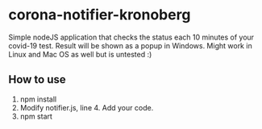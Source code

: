 # corona-notifier-kronoberg

Simple nodeJS application that checks the status each 10 minutes of your covid-19 test.
Result will be shown as a popup in Windows. Might work in Linux and Mac OS as well but is untested :)

## How to use

1. npm install
2. Modify notifier.js, line 4. Add your code.
3. npm start
